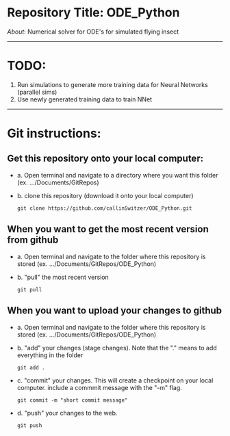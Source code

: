 # Repository Title: ODE_Python
_About_: Numerical solver for ODE's for simulated flying insect
___

# TODO: 
1. Run simulations to generate more training data for Neural Networks (parallel sims)
2. Use newly generated training data to train NNet

___
# Git instructions: 
## Get this repository onto your local computer: 
- a. Open terminal and navigate to a directory where you want this folder (ex. .../Documents/GitRepos)
- b. clone this repository (download it onto your local computer) 

    ```git clone https://github.com/callinSwitzer/ODE_Python.git```
    

## When you want to get the most recent version from github
- a. Open terminal and navigate to the folder where this repository is stored (ex. .../Documents/GitRepos/ODE_Python)
- b. "pull" the most recent version 

    ``` git pull ```

## When you want to upload your changes to github
- a. Open terminal and navigate to the folder where this repository is stored (ex. .../Documents/GitRepos/ODE_Python)
- b. "add" your changes (stage changes).  Note that the "." means to add everything in the folder 

    ``` git add . ```
- c. "commit" your changes. This will create a checkpoint on your local computer. include a commmit message with the "-m" flag. 

    ``` git commit -m "short commit message" ```
- d. "push" your changes to the web.

    ``` git push ```
